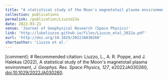 ```yaml
---
title: "A statistical study of the Moon's magnetotail plasma environment"
collection: publications
permalink: /publication/Liuzzo22a
date: 2022-03-21
venue: 'Journal of Geophysical Research (Space Physics)'
link: 'http://lukeliuzzo.github.io/files/Liuzzo_etal_2022a.pdf'
xurl: 'http://doi.org/10.1029/2022JA030260'
shortauthor: 'Liuzzo et al.'
---
```


[comment]: # Recommended citation: Liuzzo, L., A. R. Poppe, and J. Halekas (2022), A statistical study of the Moon's magnetotail plasma environment, <i>J. Geophys. Res. Space Physics, 127</i>, e2022JA030260, [doi:10.1029/2022JA030260](https://doi.org/10.1029/2022JA030260).
